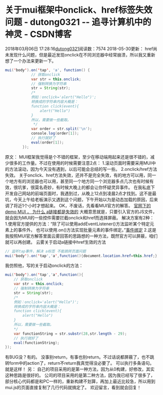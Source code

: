 # 关于mui框架中onclick、href标签失效问题 - dutong0321 -- 追寻计算机中的神灵 - CSDN博客
2018年03月06日 17:28:16[dutong0321](https://me.csdn.net/dutong0321)阅读数：7574
2018-05-30更新： 
href尚未发现什么问题，但是最近发现onclick在不同浏览器中经常崩溃，所以我又重新想了一个办法来更新一下。
```java
mui('body').on('tap', 'a', function() {
            // 获取onclick
            var str = this.onclick;
            // 强制转换为字符串
            str = String(str);
            /*
            例如：onclick='alert("Hello")';
            转换成的字符串内容大概是：
            function click(event){
                alert("Hello")
            }
            所以，需要做一些截取。
             */
            var order = str.split('\n');
            console.log(order[1]);
            // 执行就好了
            eval(order[1]);
        });
```
原文： 
MUI框架我觉得是个不错的框架，至少在移动端用起来还是很不错的，减少很多的工作量。不过在使用的时候需要注意2点： 
1.滚动页面时需要采用MUI中的方法滚动，因为今天没有遇到，以后可能会总结的写一些。 
2.onclick/href方法失效。 
关于onclick、href方法失效，还并不是完全失效，有的地方可以用，同一个地方有的浏览器也可以用，甚至同一个地方同一个浏览器多点几次也有时候有效，很坑爹，很莫名奇妙，有时候大晚上的都会让你怀疑灵异事件。 
在我私底下开发自己网站的前端页面时，我遇到过，从晚上12点到凌晨2点才找到。这不是最坑，今天上午给老板演示又遇到这个问题，下午开始以为是动态加载的原因，后来调了将近1个小时才想起来。 
OK，不废话，先看看MUI官方的解答。 
[官网下的 demo MUI ， 为什么 a链接都是失效的](http://ask.dcloud.net.cn/question/6444)
大概意思就是，只要引入官方的JS文件，就会因为MUI的一些控件需要拦截onclick和href而选择屏蔽。 
解决方案有2种： 
1.使用官方提供的方法：“除了可以使用addEventListener()方法监听某个特定元素上的事件外， 也可以使用.on()方法实现批量元素的事件绑定。”[事件绑定](http://dev.dcloud.net.cn/mui/event/#on)
2.这是我按照MUI官方解答里面云雾回答的思路想的一种方法，既然官方可以屏蔽，咱们就可以再创建。 
云雾关于启动a链接中href生效的方法
```java
// 监听tap事件，解决 a标签 不能跳转页面问题
mui('body').on('tap','a',function(){document.location.href=this.href;});
```
我仿照他，写的关于启动onclick的方法：
```java
mui('body').on('tap','a',function(){
    // 获取onclick
    var str = this.onclick;
    // 强制转换为字符串
    str = String(str);
    /*
    例如：onclick='alert("Hello")';
    转换成的字符串内容大概是：
    function click(event){
        alert("Hello")
    }
    所以，需要做一些截取。
    */
    var functionString = str.substr(28,str.length - 29);
    // 执行就好了
    eval(functionString);
});
```
有BUG没？有的。 
没事别return，有事也别return。不过话说都屏蔽了，也不跳转form中的action了，return不return我真觉得没必要了。 
可以执行多条语句。 
就是这样！ 
另： 
自己的项目采用的是第一种方法，因为从0构建，好修改，其实这种思路是很好的。 
公司的项目采用的是第二种方法，因为我已经写了很多了，部分核心代码都是和PC一样的，重新构建不划算，再加上最近比较急，所以用到mui.js的页面直接复制了几行代码就搞定了。 
欢迎留言，看到就会回复！
